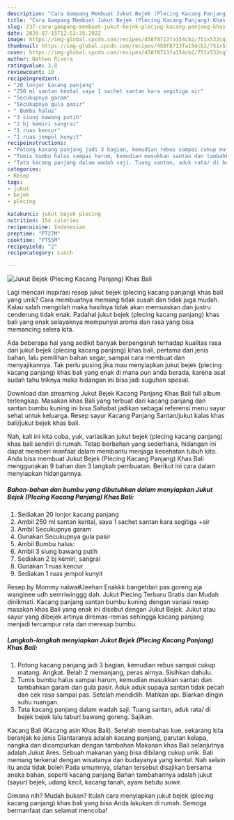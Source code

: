 ```yaml
---
description: "Cara Gampang Membuat Jukut Bejek (Plecing Kacang Panjang) Khas Bali Anti Gagal"
title: "Cara Gampang Membuat Jukut Bejek (Plecing Kacang Panjang) Khas Bali Anti Gagal"
slug: 237-cara-gampang-membuat-jukut-bejek-plecing-kacang-panjang-khas-bali-anti-gagal
date: 2020-07-15T12:53:35.292Z
image: https://img-global.cpcdn.com/recipes/458f8713fa154cb2/751x532cq70/jukut-bejek-plecing-kacang-panjang-khas-bali-foto-resep-utama.jpg
thumbnail: https://img-global.cpcdn.com/recipes/458f8713fa154cb2/751x532cq70/jukut-bejek-plecing-kacang-panjang-khas-bali-foto-resep-utama.jpg
cover: https://img-global.cpcdn.com/recipes/458f8713fa154cb2/751x532cq70/jukut-bejek-plecing-kacang-panjang-khas-bali-foto-resep-utama.jpg
author: Nathan Rivera
ratingvalue: 3.8
reviewcount: 10
recipeingredient:
- "20 lonjor kacang panjang"
- "250 ml santan kental saya 1 sachet santan kara segitiga air"
- "Secukupnya garam"
- "Secukupnya gula pasir"
- " Bumbu halus"
- "3 siung bawang putih"
- "2 bj kemiri sangrai"
- "1 ruas kencur"
- "1 ruas jempol kunyit"
recipeinstructions:
- "Potong kacang panjang jadi 3 bagian, kemudian rebus sampai cukup matang. Angkat. Belah 2 memanjang, peras airnya. Sisihkan dahulu."
- "Tumis bumbu halus sampai harum, kemudian masukkan santan dan tambahkan garam dan gula pasir. Aduk aduk supaya santan tidak pecah dan cek rasa sampai pas. Setelah mendidih. Matikan api. Biarkan dingin suhu ruangan."
- "Tata kacang panjang dalam wadah saji. Tuang santan, aduk rata/ di bejek bejek lalu taburi bawang goreng. Sajikan."
categories:
- Resep
tags:
- jukut
- bejek
- plecing

katakunci: jukut bejek plecing 
nutrition: 154 calories
recipecuisine: Indonesian
preptime: "PT27M"
cooktime: "PT55M"
recipeyield: "2"
recipecategory: Lunch

---
```



![Jukut Bejek (Plecing Kacang Panjang) Khas Bali](https://img-global.cpcdn.com/recipes/458f8713fa154cb2/751x532cq70/jukut-bejek-plecing-kacang-panjang-khas-bali-foto-resep-utama.jpg)

Lagi mencari inspirasi resep jukut bejek (plecing kacang panjang) khas bali yang unik? Cara membuatnya memang tidak susah dan tidak juga mudah. Kalau salah mengolah maka hasilnya tidak akan memuaskan dan justru cenderung tidak enak. Padahal jukut bejek (plecing kacang panjang) khas bali yang enak selayaknya mempunyai aroma dan rasa yang bisa memancing selera kita.

Ada beberapa hal yang sedikit banyak berpengaruh terhadap kualitas rasa dari jukut bejek (plecing kacang panjang) khas bali, pertama dari jenis bahan, lalu pemilihan bahan segar, sampai cara membuat dan menyajikannya. Tak perlu pusing jika mau menyiapkan jukut bejek (plecing kacang panjang) khas bali yang enak di mana pun anda berada, karena asal sudah tahu triknya maka hidangan ini bisa jadi suguhan spesial.

Download dan streaming Jukut Bejek Kacang Panjang Khas Bali full album terlengkap. Masakan khas Bali yang terbuat dari kacang panjang dan santan bumbu kuning ini bisa Sahabat jadikan sebagai referensi menu sayur sehat untuk keluarga. Resep sayur Kacang Panjang Santan/jukut kalas khas bali/jukut bejek khas bali.


Nah, kali ini kita coba, yuk, variasikan jukut bejek (plecing kacang panjang) khas bali sendiri di rumah. Tetap berbahan yang sederhana, hidangan ini dapat memberi manfaat dalam membantu menjaga kesehatan tubuh kita. Anda bisa membuat Jukut Bejek (Plecing Kacang Panjang) Khas Bali menggunakan 9 bahan dan 3 langkah pembuatan. Berikut ini cara dalam menyiapkan hidangannya.

<!--inarticleads1-->

##### Bahan-bahan dan bumbu yang dibutuhkan dalam menyiapkan Jukut Bejek (Plecing Kacang Panjang) Khas Bali:

1. Sediakan 20 lonjor kacang panjang
1. Ambil 250 ml santan kental, saya 1 sachet santan kara segitiga +air
1. Ambil Secukupnya garam
1. Gunakan Secukupnya gula pasir
1. Ambil  Bumbu halus:
1. Ambil 3 siung bawang putih
1. Sediakan 2 bj kemiri, sangrai
1. Gunakan 1 ruas kencur
1. Sediakan 1 ruas jempol kunyit


Resep by Mommy nalwa#Jeehan Enakkk bangetdari pas goreng aja wanginee udh semriwinggg dah. Jukut Plecing Terbaru Gratis dan Mudah dinikmati. Kacang panjang santan bumbu kuning dengan variasi resep masakan khas Bali yang enak ini disebut dengan Jukut Bejek. Jukut atau sayur yang dibejek artinya diremas-remas sehingga kacang panjang menjadi tercampur rata dan meresap bumbu. 

<!--inarticleads2-->

##### Langkah-langkah menyiapkan Jukut Bejek (Plecing Kacang Panjang) Khas Bali:

1. Potong kacang panjang jadi 3 bagian, kemudian rebus sampai cukup matang. Angkat. Belah 2 memanjang, peras airnya. Sisihkan dahulu.
1. Tumis bumbu halus sampai harum, kemudian masukkan santan dan tambahkan garam dan gula pasir. Aduk aduk supaya santan tidak pecah dan cek rasa sampai pas. Setelah mendidih. Matikan api. Biarkan dingin suhu ruangan.
1. Tata kacang panjang dalam wadah saji. Tuang santan, aduk rata/ di bejek bejek lalu taburi bawang goreng. Sajikan.


Kacang Bali (Kacang asin Khas Bali). Setelah membahas kue, sekarang kita beranjak ke jenis Diantaranya adalah kacang panjang, parutan kelapa, nangka dan dicampurkan dengan tambahan Makanan khas Bali selanjutnya adalah Jukut Ares. Sebuah makanan yang bisa dibilang cukup unik. Bali memang terkenal dengan wisatanya dan budayanya yang kental. Nah selain itu anda tidak boleh Pada umumnya, olahan tersebut disajikan bersama aneka bahan, seperti kacang panjang Bahan tambahannya adalah jukut (sayur) bejek, udang kecil, kacang tanah, ayam betutu suwir. 

Gimana nih? Mudah bukan? Itulah cara menyiapkan jukut bejek (plecing kacang panjang) khas bali yang bisa Anda lakukan di rumah. Semoga bermanfaat dan selamat mencoba!
